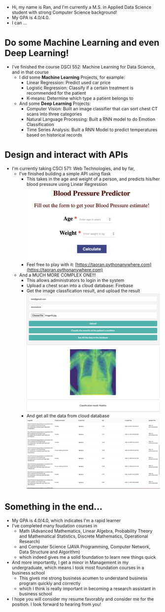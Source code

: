 - Hi, my name is Ran, and I'm currently a M.S. in Applied Data Science student with strong Computer Science background!
- My GPA is 4.0/4.0. 
- I can ...

# Do some Machine Learning and even Deep Learning!
- I've finished the course DSCI 552: Machine Learning for Data Science, and in that course 
  - I did some **Machine Learning** Projects, for example:
    - Linear Regression: Predict used car price
    - Logistic Regression: Classify if a certain treatment is recommended for the patient
    - K-means: Determine which type a patient belongs to
  - And some **Deep Learning** Projects:
    - Computer Vision: Built an image classifier that can sort chest CT scans into three categories
    - Natural Language Processing: Built a RNN model to do Emotion Classification
    - Time Series Analysis: Built a RNN Model to predict temperatures based on historical records

# Design and interact with APIs 
- I'm currently taking CSCI 571: Web Technologies, and by far,
  - I've finished building a simple API using flask
    - This takes in the age and weight of a person, and predicts his/her blood pressure using Linear Regression
    ![](/images/blood_pressure_predict.png)
    - Feel free to play with it: [https://taoran.pythonanywhere.com](https://taoran.pythonanywhere.com)
  - And a MUCH MORE COMPLEX ONE!!!
    - This allows administrators to login in the system
    - Upload a chest scan into a cloud database: Firebase
    - Get the image classfication result, and upload the result 
    ![](/images/cla_result.png)
    - And get all the data from cloud database
    ![](/images/all_image.png)
    
# Something in the end...
- My GPA is 4.0/4.0, which indicates I'm a rapid learner
- I've completed many foudation courses in 
  - Math (Advanced Mathematics, Linear Algebra, Probability Theory and Mathematical Statistics, Discrete Mathematics, Operational Research)
  - and Computer Science (JAVA Programming, Computer Network, Data Structure and Algorithm)
  - which indeed gives me a solid foundation to learn new things quick
- And more importantly, I get a minor in Management in my undergraduate, which means I took most foundation courses in a business school
  - This gives me strong business acumen to understand business program quickly and correctly
  - which I think is really important in becoming a research assistant in business school
- I hope you will consider my resume favorably and consider me for the position. I look forward to hearing from you!
